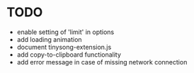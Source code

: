 # TODO

* enable setting of 'limit' in options
* add loading animation
* document tinysong-extension.js
* add copy-to-clipboard functionality
* add error message in case of missing network connection
